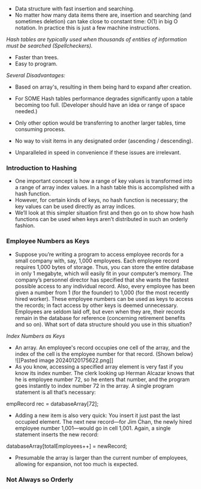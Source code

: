 - Data structure with fast insertion and searching.
- No matter how many data items there are, insertion and searching (and sometimes deletion) can take close to constant time: O(1) in big O notation. In practice this is just a few machine instructions.

*Hash tables are typically used when thousands of entities of information must be searched (Spellcheckers).*
- Faster than trees.
- Easy to program.

*Several Disadvantages:*
- Based on array's, resulting in them being hard to expand after creation. 
- For SOME Hash tables performance degrades significantly upon a table becoming too full. (Developer should have an idea or range of space needed.)
- Only other option would be transferring to another larger tables, time consuming process. 
- No way to visit items in any designated order (ascending / descending).

- Unparalleled in speed in convenience if these issues are irrelevant. 

### Introduction to Hashing
- One important concept is how a range of key values is transformed into a range of array index values. In a hash table this is accomplished with a hash function. 
- However, for certain kinds of keys, no hash function is necessary; the key values can be used directly as array indices. 
- We’ll look at this simpler situation first and then go on to show how hash functions can be used when keys aren’t distributed in such an orderly fashion.

### Employee Numbers as Keys
- Suppose you’re writing a program to access employee records for a small company with, say, 1,000 employees. Each employee record requires 1,000 bytes of storage. Thus, you can store the entire database in only 1 megabyte, which will easily fit in your computer’s memory. The company’s personnel director has specified that she wants the fastest possible access to any individual record. Also, every employee has been given a number from 1 (for the founder) to 1,000 (for the most recently hired worker). These employee numbers can be used as keys to access the records; in fact access by other keys is deemed unnecessary. Employees are seldom laid off, but even when they are, their records remain in the database for reference (concerning retirement benefits and so on). What sort of data structure should you use in this situation?

*Index Numbers as Keys*
- An array. An employee's record occupies one cell of the array, and the index of the cell is the employee number for that record. (Shown below}
![[Pasted image 20240120175622.png]]
 - As you know, accessing a specified array element is very fast if you know its index number. The clerk looking up Herman Alcazar knows that he is employee number 72, so he enters that number, and the program goes instantly to index number 72 in the array. A single program statement is all that’s necessary:
 
 empRecord rec = databaseArray[72];

- Adding a new item is also very quick: You insert it just past the last occupied element. The next new record—for Jim Chan, the newly hired employee number 1,001—would go in cell 1,001. Again, a single statement inserts the new record:

databaseArray[totalEmployees++] = newRecord;

- Presumable the array is larger than the current number of employees, allowing for expansion, not too much is expected.
### Not Always so Orderly